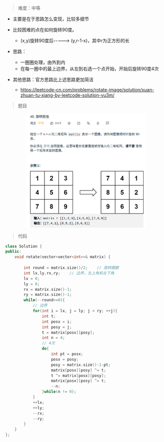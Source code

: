 > 难度：中等
- 主要是在于思路怎么变现，比较多细节
- 比较困难的点在如何旋转90度。
  - (x,y)旋转90度后-----> (y,r-1-x)，其中r为正方形的长

- 思路：
  - 一圈圈处理，由外到内
  - 在每一圈中的最上边界，从左到右选一个点开始，开始后旋转90度4次

- 其他思路：官方思路比上述思路更加简洁
  - https://leetcode-cn.com/problems/rotate-image/solution/xuan-zhuan-tu-xiang-by-leetcode-solution-vu3m/

> 题目
<div align="center" style="zoom:60%"><img src="./pic/48-1.png"></div>

> 代码

```cpp
class Solution {
public:
    void rotate(vector<vector<int>>& matrix) {

        int round = matrix.size()/2;    // 旋转圈数
        int lx,ly,rx,ry;    // 边界，左上角和左下角
        lx = 0;
        ly = 0;
        rx = matrix.size()-1;
        ry = matrix.size()-1;
        while(--round>=0){
            // 边界
            for(int i = lx, j = ly; j < ry; ++j){
                int t;
                int posx = i;
                int posy = j;
                t = matrix[posx][posy];
                int n = 4;
                // 4次
                do{
                    int pt = posx;
                    posx = posy;
                    posy = matrix.size()-1-pt;
                    matrix[posx][posy] ^= t;
                    t ^= matrix[posx][posy];
                    matrix[posx][posy] ^= t;
                    --n;
                }while(n != 0);
            }
            ++lx;
            ++ly;
            --rx;
            --ry;
        }
    }
};
```